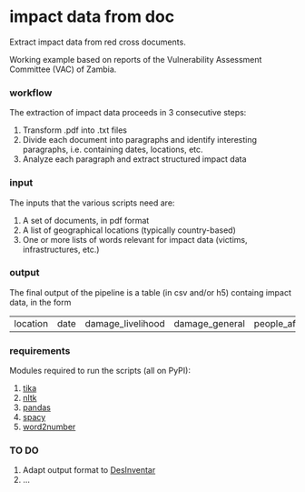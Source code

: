 # impact data from doc
Extract impact data from red cross documents.

Working example based on reports of the Vulnerability Assessment Committee (VAC) of Zambia.

### workflow
The extraction of impact data proceeds in 3 consecutive steps:
1) Transform .pdf into .txt files
2) Divide each document into paragraphs and identify interesting paragraphs, i.e. containing dates, locations, etc.
3) Analyze each paragraph and extract structured impact data

### input
The inputs that the various scripts need are:
1) A set of documents, in pdf format
2) A list of geographical locations (typically country-based)
3) One or more lists of words relevant for impact data (victims, infrastructures, etc.)

### output
The final output of the pipeline is a table (in csv and/or h5) containg impact data, in the form 

<table>
<tr>
  <td>location</td>
  <td>date</td>
<td>damage_livelihood</td>
<td>damage_general</td>
<td>people_affected</td>
<td>people_dead</td>
<td>houses_affected</td>
<td>livelihood_affected</td>
<td>infrastructures_affected</td>
<td>infrastructures_mentioned</td>
</tr>
</table>

### requirements
Modules required to run the scripts (all on PyPI):
1) [tika](https://pypi.org/project/tika/)
2) [nltk](https://pypi.org/project/nltk/)
3) [pandas](https://pypi.org/project/pandas/)
4) [spacy](https://pypi.org/project/spacy/)
5) [word2number](https://pypi.org/project/word2number/)

### TO DO
1) Adapt output format to [DesInventar](https://www.desinventar.net/)
2) ...
